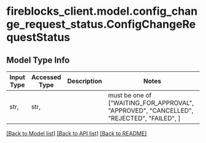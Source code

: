 # fireblocks_client.model.config_change_request_status.ConfigChangeRequestStatus

## Model Type Info
Input Type | Accessed Type | Description | Notes
------------ | ------------- | ------------- | -------------
str,  | str,  |  | must be one of ["WAITING_FOR_APPROVAL", "APPROVED", "CANCELLED", "REJECTED", "FAILED", ] 

[[Back to Model list]](../../README.md#documentation-for-models) [[Back to API list]](../../README.md#documentation-for-api-endpoints) [[Back to README]](../../README.md)

